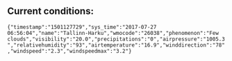 ## Current conditions: 
 ``` {"timestamp":"1501127729","sys_time":"2017-07-27 06:56:04","name":"Tallinn-Harku","wmocode":"26038","phenomenon":"Few clouds","visibility":"20.0","precipitations":"0","airpressure":"1005.3","relativehumidity":"93","airtemperature":"16.9","winddirection":"78","windspeed":"2.3","windspeedmax":"3.2"} ```
